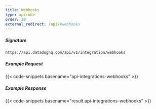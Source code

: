 ```yaml
---
title: Webhooks
type: apicode
order: 20
external_redirect: /api/#webhooks
---
```


##### Signature
`https://api.datadoghq.com/api/v1/integration/webhooks`

##### Example Request
{{< code-snippets basename="api-integrations-webhooks" >}}

##### Example Response
{{< code-snippets basename="result.api-integrations-webhooks" >}}
